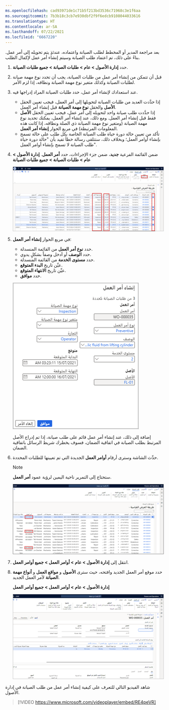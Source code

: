 ```yaml
---
ms.openlocfilehash: cad93971de1c71b5f213bd3536c71968c3e1f6aa
ms.sourcegitcommit: 7b3b18c3cb7e930dbf2f9f6edcb9108044033616
ms.translationtype: HT
ms.contentlocale: ar-SA
ms.lasthandoff: 07/22/2021
ms.locfileid: "6667220"
---
```

بعد مراجعة المدير أو المخطط لطلب الصيانة واعتماده، عندئذٍ يتم تحويله إلى أمر عمل. بناءً على ذلك، تم اعتماد طلب الصيانة وسيتم إنشاء أمر عمل لإكمال الطلب. 

1.  حدد **إدارة الأصول > عام > طلبات الصيانة > جميع طلبات الصيانة**.
2.  قبل أن تتمكن من إنشاء أمر عمل من طلبات الصيانة، يجب أن تحدد نوع مهمة صيانة لطلبات الصيانة وكذلك متغير نوع مهمة الصيانة ونطاقه، إذا لزم الأمر. 
3.  عند استعدادك لإنشاء أمر عمل، حدد طلبات الصيانة المراد إدراجها فيه.
    - إذا حدَّدت العديد من طلبات الصيانة لتحويلها إلى أمر العمل، فيجب تعيين الحقل **الأصل** والحقل **نوع مهمة الصيانة** قبل إنشاء أمر العمل.
    - إذا حدَّدت طلب صيانة واحد لتحويله إلى أمر عمل، فيجب تعيين الحقل **الأصل** فقط قبل إنشاء أمر العمل. ومع ذلك، عند إنشاء أمر العمل، يمكنك تحديد نوع مهمة الصيانة (ومتغير نوع مهمة الصيانة ذي الصلة ونطاقه، إذا كانت هذه المعلومات المرتبطة) في مربع الحوار **إنشاء أمر العمل**.
    - تأكد من تعيين حالة دورة حياة طلب الصيانة الخاصة بكل طلب على حالة تسمح بإنشاء أوامر العمل؛ وبخلاف ذلك، ستتلقى رسالة خطأ تفيد بأن "حالة دورة حياة طلب الصيانة لا تسمح بإنشاء أوامر العمل".
4.  ضمن القائمة الفرعية **جديد**، ضمن جزء الإجراءات، حدد **أمر العمل**.
    **إدارة الأصول > عام > طلبات الصيانة > جميع طلبات الصيانة**
 
    [![لقطة شاشة لصفحة إنشاء أمر العمل.](../media/create-work-order-ssm.png)](../media/create-work-order-ssm.png#lightbox)

5.  في مربع الحوار **إنشاء أمر العمل**:
    - حدد **نوع أمر العمل** من القائمة المنسدلة.
    - حدد **الوصف** أو أدخل وصفاً بشكلٍ يدوي.
    - حدد **مستوى الخدمة** من القائمة المنسدلة.
    - عيِّن تاريخ **البدء المتوقع**.
    - عيِّن تاريخ **الانتهاء المتوقع**.
    - حدد **موافق**.
    
    ![لقطة شاشة لمربع الحوار "إنشاء أمر العمل".](../media/create-work-order-dialog-ss.png)
    
    إضافة إلى ذلك، عند إنشاء أمر عمل قائم على طلب صيانة، إذا تم إدراج الأصل المرتبط بطلب الصيانة في اتفاقية الضمان، فسوف يخطرك شريط الرسائل باتفاقية الضمان.
 
6.  حدِّث الشاشة وسترى أرقام **أوامر العمل** الجديدة التي تم تعيينها للطلبات المحددة. 
    > [!NOTE]
    > ستحتاج إلى التمرير ناحية اليمين لرؤية عمود **أمر العمل**.

    [![لقطة شاشة لأرقام أوامر العمل في صفحة طلبات الصيانة. ](../media/convert-work-order-ssm.png)](../media/convert-work-order-ssm.png#lightbox)
 
7.  انتقل إلى **إدارة الأصول > عام > أوامر العمل > جميع أوامر العمل**.
8.  حدد موقع أمر العمل الجديد وافتحه، حيث سترى **الأصول** و **مواقع العمل** و **أنواع مهمة الصيانة** لأمر العمل الجديد.

    **إدارة الأصول > عام > أوامر العمل > جميع أوامر العمل**

    [![لقطة شاشة لأمر عمل في صفحة جميع أوامر العمل.](../media/new-work-order-ss.png)](../media/new-work-order-ss.png#lightbox)


شاهد الفيديو التالي للتعرف على كيفية إنشاء أمر عمل من طلب الصيانة في إدارة الأصول.

 > [!VIDEO https://www.microsoft.com/videoplayer/embed/RE4peVR]


